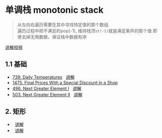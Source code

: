 # 单调栈 monotonic stack  
>从左向右遍历需要在其中寻找特定值的那个数组.    
遍历过程中把不满足的pop(-1), 维持栈顶`st(-1)`就是满足条件的那个值
即使去掉无用数据，保证栈中数据有序

[讲解视频](https://www.bilibili.com/video/BV1VN411J7S7/?vd_source=cb5919bd45c3e6767e041fee511081e5)  
## 1.1 基础  
- [739. Daily Temperatures](https://leetcode.com/problems/daily-temperatures/description/)
&nbsp; [讲解](https://leetcode.cn/problems/daily-temperatures/solutions/2470179/shi-pin-jiang-qing-chu-wei-shi-yao-yao-y-k0ks)  
- [1475. Final Prices With a Special Discount in a Shop](https://leetcode.com/problems/final-prices-with-a-special-discount-in-a-shop/description/)  
- [496. Next Greater Element I](https://leetcode.com/problems/next-greater-element-i/description/)
&nbsp; [讲解](https://leetcode.cn/problems/next-greater-element-i/solutions/2820648/shi-pin-dan-diao-zhan-de-liang-chong-xie-ri0i)  
- [503. Next Greater Element II](https://leetcode.com/problems/next-greater-element-ii/description/)
&nbsp; [讲解](https://leetcode.cn/problems/next-greater-element-ii/solutions/2820363/shi-pin-dan-diao-zhan-de-liang-chong-xie-k236)  


## 2. 矩形
- []()
&nbsp; [讲解]()
- []()
&nbsp; [讲解]()
